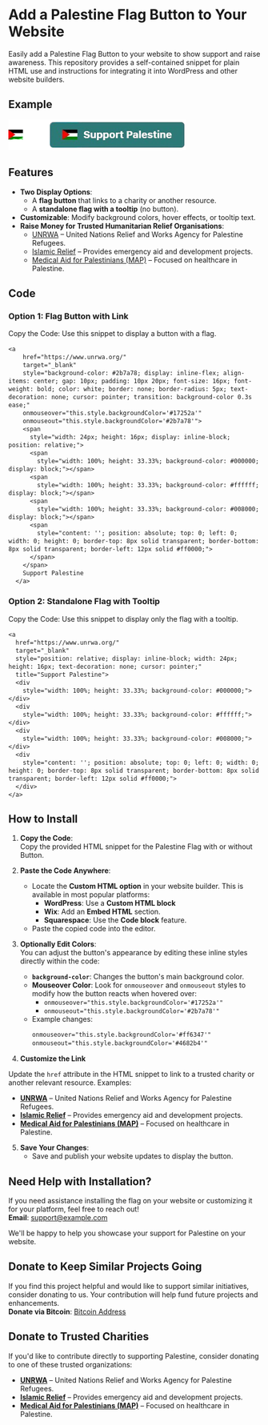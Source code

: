 # Add a Palestine Flag Button to Your Website
Easily add a Palestine Flag Button to your website to show support and raise awareness. This repository provides a self-contained snippet for plain HTML use and instructions for integrating it into WordPress and other website builders.

## Example
[![example](example.png)](https://www.unrwa.org)

## Features  
- **Two Display Options**:  
  - A **flag button** that links to a charity or another resource.  
  - A **standalone flag with a tooltip** (no button).  
- **Customizable**: Modify background colors, hover effects, or tooltip text.  
- **Raise Money for Trusted Humanitarian Relief Organisations**:  
  - [UNRWA](https://www.unrwa.org/) – United Nations Relief and Works Agency for Palestine Refugees.  
  - [Islamic Relief](https://www.islamic-relief.org/) – Provides emergency aid and development projects.  
  - [Medical Aid for Palestinians (MAP)](https://www.map.org.uk/) – Focused on healthcare in Palestine.  

## Code
### **Option 1: Flag Button with Link**  
Copy the Code:
Use this snippet to display a button with a flag.
```
<a 
    href="https://www.unrwa.org/" 
    target="_blank" 
    style="background-color: #2b7a78; display: inline-flex; align-items: center; gap: 10px; padding: 10px 20px; font-size: 16px; font-weight: bold; color: white; border: none; border-radius: 5px; text-decoration: none; cursor: pointer; transition: background-color 0.3s ease;"
    onmouseover="this.style.backgroundColor='#17252a'" 
    onmouseout="this.style.backgroundColor='#2b7a78'">
    <span 
      style="width: 24px; height: 16px; display: inline-block; position: relative;">
      <span 
        style="width: 100%; height: 33.33%; background-color: #000000; display: block;"></span>
      <span 
        style="width: 100%; height: 33.33%; background-color: #ffffff; display: block;"></span>
      <span 
        style="width: 100%; height: 33.33%; background-color: #008000; display: block;"></span>
      <span 
        style="content: ''; position: absolute; top: 0; left: 0; width: 0; height: 0; border-top: 8px solid transparent; border-bottom: 8px solid transparent; border-left: 12px solid #ff0000;">
      </span>
    </span>
    Support Palestine
  </a>
```
### **Option 2: Standalone Flag with Tooltip**
Copy the Code:
Use this snippet to display only the flag with a tooltip.

```
<a 
  href="https://www.unrwa.org/" 
  target="_blank" 
  style="position: relative; display: inline-block; width: 24px; height: 16px; text-decoration: none; cursor: pointer;" 
  title="Support Palestine">
  <div 
    style="width: 100%; height: 33.33%; background-color: #000000;"></div>
  <div 
    style="width: 100%; height: 33.33%; background-color: #ffffff;"></div>
  <div 
    style="width: 100%; height: 33.33%; background-color: #008000;"></div>
  <div 
    style="content: ''; position: absolute; top: 0; left: 0; width: 0; height: 0; border-top: 8px solid transparent; border-bottom: 8px solid transparent; border-left: 12px solid #ff0000;">
  </div>
</a>
```

## How to Install  

1. **Copy the Code**:  
   Copy the provided HTML snippet for the Palestine Flag with or without Button.  

2. **Paste the Code Anywhere**:  
   - Locate the **Custom HTML option** in your website builder. This is available in most popular platforms:  
     - **WordPress**: Use a **Custom HTML block**  
     - **Wix**: Add an **Embed HTML** section.  
     - **Squarespace**: Use the **Code block** feature.  
   - Paste the copied code into the editor.  

3. **Optionally Edit Colors**:  
   You can adjust the button's appearance by editing these inline styles directly within the code:  
   - **`background-color`**: Changes the button's main background color.  
   - **Mouseover Color**: Look for `onmouseover` and `onmouseout` styles to modify how the button reacts when hovered over:  
     - `onmouseover="this.style.backgroundColor='#17252a'"`  
     - `onmouseout="this.style.backgroundColor='#2b7a78'"`  
   - Example changes:  
     ```html
     onmouseover="this.style.backgroundColor='#ff6347'" 
     onmouseout="this.style.backgroundColor='#4682b4'"
     ```

 4. **Customize the Link** 

Update the `href` attribute in the HTML snippet to link to a trusted charity or another relevant resource.
Examples:
- **[UNRWA](https://www.unrwa.org/)** – United Nations Relief and Works Agency for Palestine Refugees.  
- **[Islamic Relief](https://www.islamic-relief.org/)** – Provides emergency aid and development projects.  
- **[Medical Aid for Palestinians (MAP)](https://www.map.org.uk/)** – Focused on healthcare in Palestine.  

5. **Save Your Changes**:  
   - Save and publish your website updates to display the button.
  
## Need Help with Installation?  

If you need assistance installing the flag on your website or customizing it for your platform, feel free to reach out!  
**Email**: [support@example.com](mailto:support@example.com)  

We'll be happy to help you showcase your support for Palestine on your website.  


## Donate to Keep Similar Projects Going  

If you find this project helpful and would like to support similar initiatives, consider donating to us. Your contribution will help fund future projects and enhancements.  
**Donate via Bitcoin**: [Bitcoin Address](bitcoin:YOUR_BITCOIN_ADDRESS)

  
## Donate to Trusted Charities  

If you'd like to contribute directly to supporting Palestine, consider donating to one of these trusted organizations:  
- **[UNRWA](https://www.unrwa.org/)** – United Nations Relief and Works Agency for Palestine Refugees.  
- **[Islamic Relief](https://www.islamic-relief.org/)** – Provides emergency aid and development projects.  
- **[Medical Aid for Palestinians (MAP)](https://www.map.org.uk/)** – Focused on healthcare in Palestine.  
